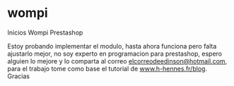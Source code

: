 # wompi
Inicios Wompi Prestashop

Estoy probando implementar el modulo, hasta ahora funciona pero falta ajustarlo mejor, no soy experto en programacion para prestashop, espero alguien lo mejore y lo comparta al correo elcorreodeedinson@hotmail.com, para el trabajo tome como base el tutorial de www.h-hennes.fr/blog.  Gracias
